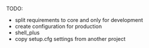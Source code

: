 TODO:
* split requirements to core and only for development
* create configuration for production
* shell_plus
* copy setup.cfg settings from another project